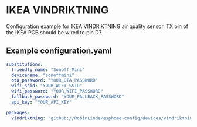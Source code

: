 # IKEA VINDRIKTNING

Configuration example for IKEA VINDRIKTNING air quality sensor. TX pin of the IKEA PCB should be wired to pin D7.

## Example configuration.yaml

```yaml
substitutions:
  friendly_name: "Sonoff Mini"
  devicename: "sonoffmini"
  ota_password: "YOUR_OTA_PASSWORD"
  wifi_ssid: "YOUR_WIFI_SSID"
  wifi_password: "YOUR_WIFI_PASSWORD"
  fallback_password: "YOUR_FALLBACK_PASSWORD"
  api_key: "YOUR_API_KEY"

packages:
  vindriktning: "github://RobinLinde/esphome-config/devices/vindriktning/vindriktning.yaml@main"
```
